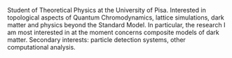 Student of Theoretical Physics at the University of Pisa.
Interested in topological aspects of Quantum Chromodynamics, lattice simulations, dark matter and physics beyond the Standard Model. In particular, the research I am most interested in at the moment concerns composite models of dark matter.
Secondary interests: particle detection systems, other computational analysis.
